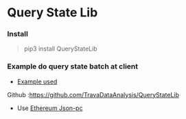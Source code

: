 # Query State Lib

### Install 
 
> pip3 install QueryStateLib

### Example do query state batch at client

* [Example used](_test/test_client_querier.py)

Github :https://github.com/TravaDataAnalysis/QueryStateLib

* Use [Ethereum Json-pc](https://documenter.getpostman.com/view/4117254/ethereum-json-rpc/RVu7CT5J#23129825-2012-07dd-66bb-c0d76b4e28dc)

